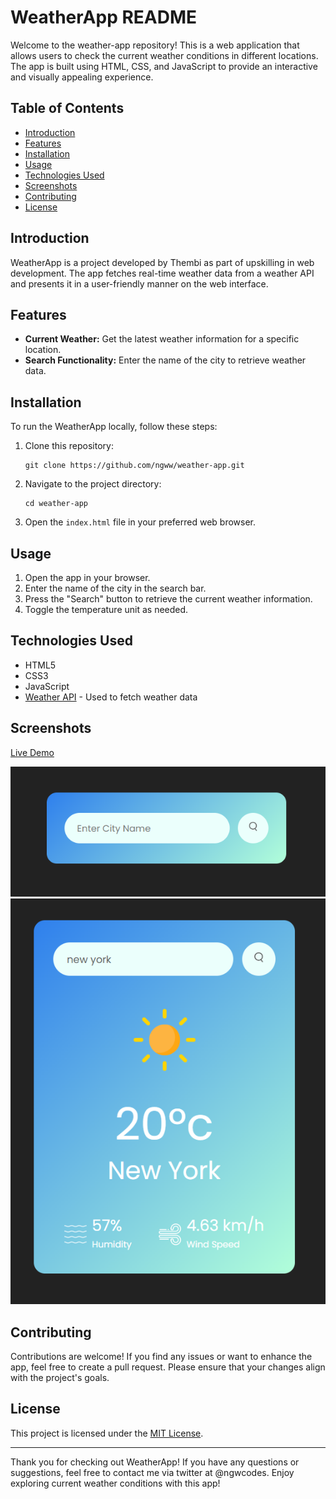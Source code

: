 # WeatherApp README

Welcome to the weather-app repository! This is a web application that allows users to check the current weather conditions in different locations. The app is built using HTML, CSS, and JavaScript to provide an interactive and visually appealing experience. 

## Table of Contents
- [Introduction](#introduction)
- [Features](#features)
- [Installation](#installation)
- [Usage](#usage)
- [Technologies Used](#technologies-used)
- [Screenshots](#screenshots)
- [Contributing](#contributing)
- [License](#license)

## Introduction
WeatherApp is a project developed by Thembi as part of upskilling in web development. The app fetches real-time weather data from a weather API and presents it in a user-friendly manner on the web interface.

## Features
- **Current Weather:** Get the latest weather information for a specific location.
- **Search Functionality:** Enter the name of the city to retrieve weather data.

## Installation
To run the WeatherApp locally, follow these steps:

1. Clone this repository:
   ```
   git clone https://github.com/ngww/weather-app.git
   ```

2. Navigate to the project directory:
   ```
   cd weather-app
   ```

3. Open the `index.html` file in your preferred web browser.

## Usage
1. Open the app in your browser.
2. Enter the name of the city in the search bar.
3. Press the "Search" button to retrieve the current weather information.
4. Toggle the temperature unit as needed.

## Technologies Used
- HTML5
- CSS3
- JavaScript
- [Weather API](https://openweathermap.org/api) - Used to fetch weather data

## Screenshots
[Live Demo](https://weather-app-ngww.vercel.app)

![Screenshot 1](screenshots/screenshot1.png)
![Screenshot 2](screenshots/screenshot2.png)

## Contributing
Contributions are welcome! If you find any issues or want to enhance the app, feel free to create a pull request. Please ensure that your changes align with the project's goals.

## License
This project is licensed under the [MIT License](LICENSE).

---

Thank you for checking out WeatherApp! If you have any questions or suggestions, feel free to contact me via twitter at @ngwcodes. Enjoy exploring current weather conditions with this app!
